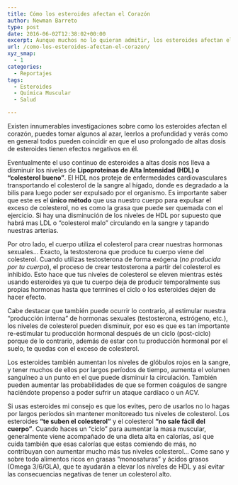 ```yaml
---
title: Cómo los esteroides afectan el Corazón
author: Newman Barreto
type: post
date: 2016-06-02T12:38:02+00:00
excerpt: Aunque muchos no lo quieran admitir, los esteroides afectan el corazón porque indudablemente aumentan los niveles de colesterol... Entérate como sucede esto
url: /como-los-esteroides-afectan-el-corazon/
xyz_smap:
  - 1
categories:
  - Reportajes
tags:
  - Esteroides
  - Química Muscular
  - Salud

---
```

<span class="main-paragraph">Existen innumerables investigaciones sobre como los esteroides afectan el corazón, puedes tomar algunos al azar, leerlos a profundidad y verás como en general todos pueden coincidir en que el uso prolongado de altas dosis de esteroides tienen efectos negativos en él.</span>

Eventualmente el uso continuo de esteroides a altas dosis nos lleva a disminuir los niveles de **Lipoproteínas de Alta Intensidad (HDL) o “colesterol bueno”**. El HDL nos proteje de enfermedades cardiovasculares transportando el colesterol de la sangre al hígado, donde es degradado a la bilis para luego poder ser expulsado por el organismo. Es importante saber que este es el **único método** que usa nuestro cuerpo para expulsar el exceso de colesterol, no es como la grasa que puede ser quemada con el ejercicio. Si hay una disminución de los niveles de HDL por supuesto que habrá mas LDL o “colesterol malo” circulando en la sangre y tapando nuestras arterias.

Por otro lado, el cuerpo utiliza el colesterol para crear nuestras hormonas sexuales… Exacto, la testosterona que produce tu cuerpo viene del colesterol. Cuando utilizas testosterona de forma exógena (_no producida por tu cuerpo_), el proceso de crear testosterona a partir del colesterol es inhibido. Esto hace que tus niveles de colesterol se eleven mientras estés usando esteroides ya que tu cuerpo deja de producir temporalmente sus propias hormonas hasta que termines el ciclo o los esteroides dejen de hacer efecto.

Cabe destacar que también puede ocurrir lo contrario, al estimular nuestra “producción interna” de hormonas sexuales (testosterona, estrógeno, etc.), los niveles de colesterol pueden disminuir, por eso es que es tan importante re-estimular tu producción hormonal después de un ciclo (post-ciclo) porque de lo contrario, además de estar con tu producción hormonal por el suelo, te quedas con el exceso de colesterol.

Los esteroides también aumentan los niveles de glóbulos rojos en la sangre, y tener muchos de ellos por largos períodos de tiempo, aumenta el volumen sanguíneo a un punto en el que puede disminuir la circulación. También pueden aumentar las probabilidades de que se formen coágulos de sangre haciéndote propenso a poder sufrir un ataque cardíaco o un ACV.

Si usas esteroides mi consejo es que los evites, pero de usarlos no lo hagas por largos períodos sin mantener monitoreado tus niveles de colesterol. Los esteroides **“te suben el colesterol”** y el colesterol **“no sale fácil del cuerpo”**. Cuando haces un “ciclo” para aumentar la masa muscular, generalmente viene acompañado de una dieta alta en calorías, así que cuida también que esas calorías que estas comiendo de más, no contribuyan con aumentar mucho más tus niveles colesterol… Come sano y sobre todo alimentos ricos en grasas “monosaturas” y ácidos grasos (Omega 3/6/GLA), que te ayudarán a elevar los niveles de HDL y así evitar las consecuencias negativas de tener un colesterol alto.